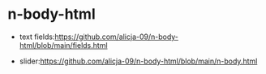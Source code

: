 # n-body-html
- text fields:https://github.com/alicja-09/n-body-html/blob/main/fields.html

- slider:https://github.com/alicja-09/n-body-html/blob/main/n-body.html
